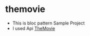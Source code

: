 # themovie
- This is bloc pattern Sample Project
- I used Api [TheMovie](https://developers.themoviedb.org/3/getting-started/introduction)
